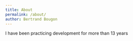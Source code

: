 ```yaml
---
title: About
permalink: /about/
author: Bertrand Bougon
---
```


I have been practicing development for more than 13 years